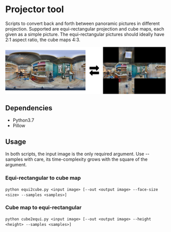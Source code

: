 # Projector tool

Scripts to convert back and forth between panoramic pictures in different projection. Supported are equi-rectangular projection and cube maps, each given as a simple picture. The equi-rectangular pictures should ideally have 2:1 aspect ratio, the cube maps 4:3.

![Example](example.jpg?raw=true "Example")

## Dependencies

- Python3.7 
- Pillow

## Usage

In both scripts, the input image is the only required argument. Use --samples with care, its time-complexity grows with the square of the argument.

### Equi-rectangular to cube map

`python equi2cube.py <input image> [--out <output image> --face-size <size> --samples <samples>]`

### Cube map to equi-rectangular

`python cube2equi.py <input image> [--out <output image> --height <height> --samples <samples>]`
